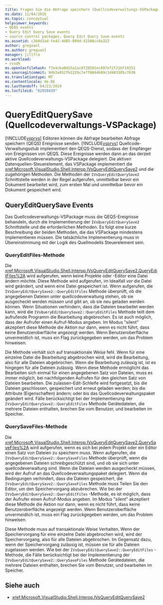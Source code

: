 ```yaml
---
title: Fragen Sie die Abfrage speichern (Quellcodeverwaltungs-VSPackage) bearbeiten | Microsoft-Dokumentation
ms.date: 11/04/2016
ms.topic: conceptual
helpviewer_keywords:
- QEQS events
- Query Edit Query Save events
- source control packages, Query Edit Query Save events
ms.assetid: c360d2ad-fe42-4d65-899d-d1588cc8a322
author: gregvanl
ms.author: gregvanl
manager: jillfra
ms.workload:
- vssdk
ms.openlocfilehash: f7e4cba0d15a1ac0728591ec697ef2f21bf19351
ms.sourcegitcommit: 94b3a052fb1229c7e7f8804b09c1d403385c7630
ms.translationtype: MT
ms.contentlocale: de-DE
ms.lasthandoff: 04/23/2019
ms.locfileid: "62859439"
---
```

# <a name="query-edit-query-save-source-control-vspackage"></a>QueryEditQuerySave (Quellcodeverwaltungs-VSPackage)
[!INCLUDE[vsprvs](../../code-quality/includes/vsprvs_md.md)] Editoren können die Abfrage bearbeiten Abfrage speichern (QEQS) Ereignisse senden. [!INCLUDE[vsprvs](../../code-quality/includes/vsprvs_md.md)] Quellcode-Verwaltungsstub implementiert den QEQS-Dienst, sodass der Empfänger von Ereignissen von QEQS. Diese Ereignisse werden dann an das derzeit aktive Quellcodeverwaltungs-VSPackage delegiert. Die aktiven Datenquellen-Steuerelement, das VSPackage implementiert die <xref:Microsoft.VisualStudio.Shell.Interop.IVsQueryEditQuerySave2> und die zugehörigen Methoden. Die Methoden der `IVsQueryEditQuerySave2` Schnittstelle werden in der Regel aufgerufen, unmittelbar bevor ein Dokument bearbeitet wird, zum ersten Mal und unmittelbar bevor ein Dokument gespeichert wird.

## <a name="queryeditquerysave-events"></a>QueryEditQuerySave Events
 Das Quellcodeverwaltungs-VSPackage muss die QEQS-Ereignisse behandeln, durch die Implementierung der `IVsQueryEditQuerySave2` Schnittstelle und die erforderlichen Methoden. Es folgt eine kurze Beschreibung der beiden Methoden, die das VSPackage mindestens implementieren müssen. Die tatsächliche Implementierung muss in Übereinstimmung mit der Logik des Quellmodells Steuerelement sein.

### <a name="queryeditfiles-method"></a>QueryEditFiles-Methode
 Die <xref:Microsoft.VisualStudio.Shell.Interop.IVsQueryEditQuerySave2.QueryEditFiles%2A> wird aufgerufen, wenn keine Projekte oder -Editor eine Datei ändern möchte. Diese Methode wird aufgerufen, im Idealfall *vor* die Datei wird geändert, und wenn eine Datei gespeichert ist. Wenn aufgerufen, die `IVsQueryEditQuerySave2::QueryEditFiles` Methode überprüft, ob die angegebenen Dateien unter quellcodeverwaltung stehen, ob sie ausgecheckt werden müssen und gibt an, ob sie neu geladen werden können. Wenn Situationen verhindern, dass die Dateien bearbeitet werden kann, wird die `IVsQueryEditQuerySave2::QueryEditFiles` Methode teilt dem aufrufende Programm die Bearbeitung abgebrochen. Es ist auch möglich, dass der Aufrufer einen Aufruf-Modus angeben. Im Modus "silent" akzeptiert diese Methode die Aktion nur dann, wenn es nicht führt, dass keine Benutzeroberfläche angezeigt werden. Wenn Benutzeroberfläche unvermeidlich ist, muss ein Flag zurückgegeben werden, um das Problem hinweisen.

 Die Methode verhält sich auf transaktionale Weise fehl. Wenn für eine einzelne Datei die Bearbeitung abgebrochen wird, wird die Bearbeitung, also für alle Dateien abgebrochen. Wenn die Bearbeitung zulässig ist, ist es hingegen für alle Dateien zulässig. Wenn diese Methode ermöglicht das Bearbeiten sich einmal für einen angegebenen Satz von Dateien, muss es immer möglich, bei nachfolgenden Aufrufen für den gleichen Satz von Dateien bearbeiten. Die zulassen-Edit-Schleife wird fortgesetzt, bis die Dateien geschlossen, gespeichert und erneut geladen werden; bis die Attribute (Eigenschaften) ändern; oder bis das Quellcodeverwaltungspaket geändert wird. Fälle berücksichtigt bei der Implementierung der `IVsQueryEditQuerySave2::QueryEditFiles` Methode Gerätedateien, die mehrere Dateien enthalten, brechen Sie vom Benutzer, und bearbeiten im Speicher.

### <a name="querysavefiles-method"></a>QuerySaveFiles-Methode
 Die <xref:Microsoft.VisualStudio.Shell.Interop.IVsQueryEditQuerySave2.QuerySaveFiles%2A> wird aufgerufen, wenn es sich bei jedem Projekt oder ein Editor einen Satz von Dateien zu speichern muss. Wenn aufgerufen, die `IVsQueryEditQuerySave2::QuerySaveFiles` Methode überprüft, wenn die angegebenen Dateien schreibgeschützt sind, und ob sie sich unter quellcodeverwaltung sind. Wenn die Dateien werden ausgecheckt müssen, wird der Aufruf an das Quellcodeverwaltungspaket delegiert. Wenn die Bedingungen verhindert, dass die Dateien gespeichert, die `IVsQueryEditQuerySave2::QuerySaveFiles` Methode muss Teilen Sie den Editor, um den Speichervorgang abzubrechen. Wie bei der `IVsQueryEditQuerySave2::QueryEditFiles` -Methode, es ist möglich, dass der Aufrufer einen Aufruf-Modus angeben. Im Modus "silent" akzeptiert diese Methode die Aktion nur dann, wenn es nicht führt, dass keine Benutzeroberfläche angezeigt werden. Wenn Benutzeroberfläche unvermeidlich ist, muss ein Flag zurückgegeben werden, um das Problem hinweisen.

 Diese Methode muss auf transaktionale Weise Verhalten. Wenn der Speichervorgang für eine einzelne Datei abgebrochen wird, wird der Speichervorgang, also für alle Dateien abgebrochen. Im Gegensatz dazu, wenn der Speichervorgang zulässig ist, müssen sie für alle Dateien zugelassen werden. Wie bei der `IVsQueryEditQuerySave2::QueryEditFiles` -Methode, die Fälle berücksichtigt bei der Implementierung der `IVsQueryEditQuerySave2::QuerySaveFiles` Methode Gerätedateien, die mehrere Dateien enthalten, brechen Sie vom Benutzer, und bearbeiten im Speicher.

## <a name="see-also"></a>Siehe auch
- <xref:Microsoft.VisualStudio.Shell.Interop.IVsQueryEditQuerySave2>